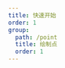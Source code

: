 ```yaml
---
title: 快速开始
order: 1
group:
  path: /point
  title: 绘制点
  order: 1
---
```


<code src="./start.tsx" compact="true" defaultShowCode="true"></code>
